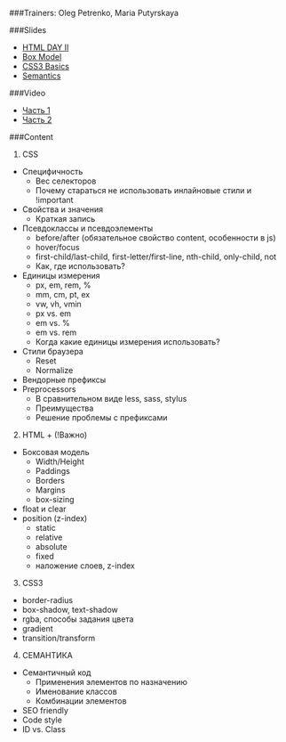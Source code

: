###Trainers: Oleg Petrenko, Maria Putyrskaya

###Slides
  - [HTML DAY II](http://slides.com/olegpetrenko/deck-1#/)
  - [Box Model](http://slides.com/maria_putyrskaya/css-elements-layout-and-position#/)
  - [CSS3 Basics](http://slides.com/maria_putyrskaya/css3basics#/)
  - [Semantics](http://slides.com/maria_putyrskaya/semantics#/)

###Video
- [Часть 1](https://www.youtube.com/watch?v=MJAqvRK6hg8)
- [Часть 2](https://www.youtube.com/watch?v=zTpaqLBeOOY)

###Content
1. CSS
  - Специфичность
    - Вес селекторов
    - Почему стараться не использовать инлайновые стили и !important
  - Свойства и значения
    - Краткая запись
  - Псевдоклассы и псевдоэлементы
    - before/after (обязательное свойство content, особенности в js)
    - hover/focus
    - first-child/last-child, first-letter/first-line, nth-child, only-child, not
    - Как, где использовать?
  - Единицы измерения
    - px, em, rem, %
    - mm, cm, pt, ex
    - vw, vh, vmin
    - px vs. em
    - em vs. %
    - em vs. rem
    - Когда какие единицы измерения использовать?
  - Стили браузера
    - Reset
    - Normalize
  - Вендорные префиксы
  - Preprocessors
    - В сравнительном виде less, sass, stylus
    - Преимущества
    - Решение проблемы с префиксами
2. HTML + (!Важно)
  - Боксовая модель
    - Width/Height
    - Paddings
    - Borders
    - Margins
    - box-sizing
  - float и clear
  - position (z-index)
    - static
    - relative
    - absolute
    - fixed
    - наложение слоев, z-index
3. CSS3
  - border-radius
  - box-shadow, text-shadow
  - rgba, способы задания цвета
  - gradient
  - transition/transform
4. СЕМАНТИКА
  - Семантичный код
    - Применения элементов по назначению
    - Именование классов
    - Комбинации элементов
  - SEO friendly 
  - Сode style
  - ID vs. Class